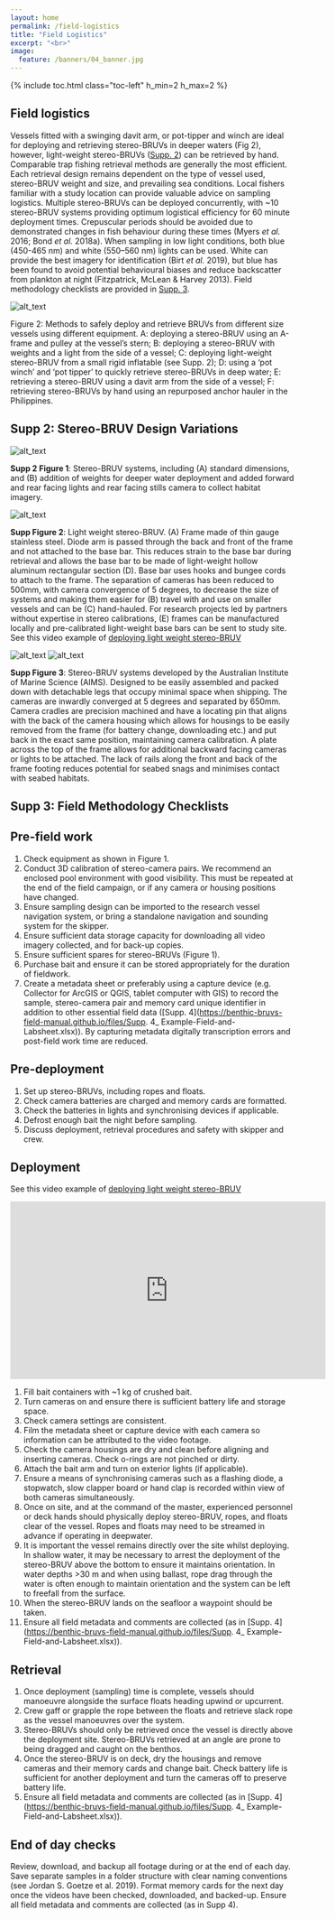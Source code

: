 ```yaml
---
layout: home
permalink: /field-logistics
title: "Field Logistics"
excerpt: "<br>"
image:
  feature: /banners/04_banner.jpg
---
```

{% include toc.html class="toc-left" h_min=2 h_max=2 %}

## Field logistics

Vessels fitted with a swinging davit arm, or pot-tipper and winch are ideal for deploying and retrieving stereo-BRUVs in deeper waters (Fig 2), however, light-weight stereo-BRUVs ([Supp. 2](https://benthic-bruvs-field-manual.github.io/field-logistics#supp-2-stereo-bruv-design-variations)) can be retrieved by hand. Comparable trap fishing retrieval methods are generally the most efficient. Each retrieval design remains dependent on the type of vessel used, stereo-BRUV weight and size, and prevailing sea conditions. Local fishers familiar with a study location can provide valuable advice on sampling logistics. Multiple stereo-BRUVs can be deployed concurrently, with ~10 stereo-BRUV systems providing optimum logistical efficiency for 60 minute deployment times. Crepuscular periods should be avoided due to demonstrated changes in fish behaviour during these times (Myers _et al._ 2016; Bond _et al._ 2018a). When sampling in low light conditions, both blue (450-465 nm) and white (550–560 nm) lights can be used. White can provide the best imagery for identification (Birt _et al._ 2019), but blue has been found to avoid potential behavioural biases and reduce backscatter from plankton at night (Fitzpatrick, McLean & Harvey 2013). Field methodology checklists are provided in [Supp. 3](https://benthic-bruvs-field-manual.github.io/field-logistics#supp-3-field-methodology-checklists).


![alt_text](images/figures/Fig2.png "image_tooltip")


Figure 2: Methods to safely deploy and retrieve BRUVs from different size vessels using different equipment. A: deploying a stereo-BRUV using an A-frame and pulley at the vessel’s stern; B: deploying a stereo-BRUV with weights and a light from the side of a vessel; C: deploying light-weight stereo-BRUV from a small rigid inflatable (see Supp. 2); D: using a ‘pot winch’ and ‘pot tipper’ to quickly retrieve stereo-BRUVs in deep water; E: retrieving a stereo-BRUV using a davit arm from the side of a vessel; F: retrieving stereo-BRUVs by hand using an repurposed anchor hauler in the Philippines.

## Supp 2: Stereo-BRUV Design Variations

![alt_text](images/figures/supp2fig1.jpg "image_tooltip")

**Supp 2 Figure 1**:  Stereo-BRUV systems, including (A) standard dimensions, and (B) addition of weights for deeper water deployment and added forward and rear facing lights and rear facing stills camera to collect habitat imagery. 


![alt_text](images/figures/supp2fig2.png "image_tooltip")

**Supp Figure 2**:  Light weight stereo-BRUV. (A) Frame made of thin gauge stainless steel. Diode arm is passed through the back and front of the frame and not attached to the base bar. This reduces strain to the base bar during retrieval and allows the base bar to be made of light-weight hollow aluminum rectangular section (D). Base bar uses hooks and bungee cords to attach to the frame. The separation of cameras has been reduced to 500mm, with camera convergence of 5 degrees, to decrease the size of systems and making them easier for (B) travel with and use on smaller vessels and can be (C) hand-hauled. For research projects led by partners without expertise in stereo calibrations, (E) frames can be manufactured locally and pre-calibrated light-weight base bars can be sent to study site. See this video example of [deploying light weight stereo-BRUV](https://youtu.be/xMrsWunUf3k)


![alt_text](images/figures/supp2fig3A.png "image_tooltip")
![alt_text](images/figures/Supp2Fig3B.png "image_tooltip")

**Supp Figure 3**:  Stereo-BRUV systems developed by the Australian Institute of Marine Science (AIMS). Designed to be easily assembled and packed down with detachable legs that occupy minimal space when shipping. The cameras are inwardly converged at 5 degrees and separated by 650mm. Camera cradles are precision machined and have a locating pin that aligns with the back of the camera housing which allows for housings to be easily removed from the frame (for battery change, downloading etc.) and put back in the exact same position, maintaining camera calibration. A plate across the top of the frame allows for additional backward facing cameras or lights to be attached. The lack of rails along the front and back of the frame footing reduces potential for seabed snags and minimises contact with seabed habitats.

## Supp 3: Field Methodology Checklists

## Pre-field work

1. Check equipment as shown in Figure 1.
2. Conduct 3D calibration of stereo-camera pairs. We recommend an enclosed pool environment with good visibility. This must be repeated at the end of the field campaign, or if any camera or housing positions have changed.
3. Ensure sampling design can be imported to the research vessel navigation system, or bring a standalone navigation and sounding system for the skipper.
4. Ensure sufficient data storage capacity for downloading all video imagery collected, and for back-up copies.
5. Ensure sufficient spares for stereo-BRUVs (Figure 1).
6. Purchase bait and ensure it can be stored appropriately for the duration of fieldwork. 
7. Create a metadata sheet or preferably using a capture device (e.g. Collector for ArcGIS or QGIS, tablet computer with GIS) to record the sample, stereo-camera pair and memory card unique identifier in addition to other essential field data ([Supp. 4](https://benthic-bruvs-field-manual.github.io/files/Supp. 4_ Example-Field-and-Labsheet.xlsx)). By capturing metadata digitally transcription errors and post-field work time are reduced.


## Pre-deployment

1. Set up stereo-BRUVs, including ropes and floats.
2. Check camera batteries are charged and memory cards are formatted.
3. Check the batteries in lights and synchronising devices if applicable. 
4. Defrost enough bait the night before sampling.
5. Discuss deployment, retrieval procedures and safety with skipper and crew.


## Deployment

See this video example of [deploying light weight stereo-BRUV](https://youtu.be/xMrsWunUf3k)

<iframe width="560" height="315" src="https://www.youtube.com/embed/xMrsWunUf3k" frameborder="0" allow="accelerometer; autoplay; encrypted-media; gyroscope; picture-in-picture" allowfullscreen></iframe>


1. Fill bait containers with ~1 kg of crushed bait.
2. Turn cameras on and ensure there is sufficient battery life and storage space.
3. Check camera settings are consistent.
4. Film the metadata sheet or capture device with each camera so information can be attributed to the video footage.
5. Check the camera housings are dry and clean before aligning and inserting cameras. Check o-rings are not pinched or dirty.
6. Attach the bait arm and turn on exterior lights (if applicable).
7. Ensure a means of synchronising cameras such as a flashing diode, a stopwatch, slow clapper board or hand clap is recorded within view of both cameras simultaneously.
8. Once on site, and at the command of the master, experienced personnel or deck hands should physically deploy stereo-BRUV, ropes, and floats clear of the vessel. Ropes and floats may need to be streamed in advance if operating in deepwater.
9. It is important the vessel remains directly over the site whilst deploying. In shallow water, it may be necessary to arrest the deployment of the stereo-BRUV above the bottom to ensure it maintains orientation. In water depths >30 m and when using ballast, rope drag through the water is often enough to maintain orientation and the system can be left to freefall from the surface.
10. When the stereo-BRUV lands on the seafloor a waypoint should be taken.
11. Ensure all field metadata and comments are collected (as in [Supp. 4](https://benthic-bruvs-field-manual.github.io/files/Supp. 4_ Example-Field-and-Labsheet.xlsx)).


## Retrieval 

1. Once deployment (sampling) time is complete, vessels should manoeuvre alongside the surface floats heading upwind or upcurrent. 
2. Crew gaff or grapple the rope between the floats and retrieve slack rope as the vessel manoeuvres over the system. 
3. Stereo-BRUVs should only be retrieved once the vessel is directly above the deployment site. Stereo-BRUVs retrieved at an angle are prone to being dragged and caught on the benthos. 
4. Once the stereo-BRUV is on deck, dry the housings and remove cameras and their memory cards and change bait. Check battery life is sufficient for another deployment and turn the cameras off to preserve battery life. 
5. Ensure all field metadata and comments are collected (as in [Supp. 4](https://benthic-bruvs-field-manual.github.io/files/Supp. 4_ Example-Field-and-Labsheet.xlsx)).


## End of day checks

Review, download, and backup all footage during or at the end of each day. Save separate samples in a folder structure with clear naming conventions (see Jordan S. Goetze et al. 2019). Format memory cards for the next day once the videos have been checked, downloaded, and backed-up. Ensure all field metadata and comments are collected (as in Supp 4).
